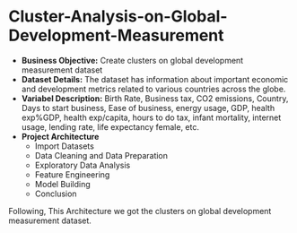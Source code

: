 # Cluster-Analysis-on-Global-Development-Measurement
- **Business Objective:**
              Create clusters on global development measurement dataset
- **Dataset Details:**
              The dataset has information about important economic and development metrics related to various countries across the globe.
- **Variabel Description:**
              Birth Rate, Business tax, CO2 emissions, Country, Days to start business, Ease of business, energy usage, GDP, health exp%GDP, health exp/capita, hours to do tax, infant mortality, internet usage, lending rate, life expectancy female, etc.
- **Project Architecture**
    - Import Datasets
    - Data Cleaning and Data Preparation
    - Exploratory Data Analysis 
    - Feature Engineering
    - Model Building
    - Conclusion

Following, This Architecture we got the clusters on global development measurement dataset.
